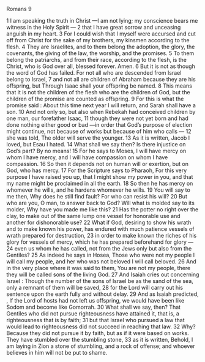 Romans 9

1	I am speaking the truth in Christ —I am not lying; my conscience bears me witness in the Holy Spirit —
2	that I have great sorrow and unceasing anguish in my heart.
3	For I could wish that I myself were accursed and cut off from Christ for the sake of my brothers, my kinsmen according to the flesh.
4	They are Israelites, and to them belong the adoption, the glory, the covenants, the giving of the law, the worship, and the promises.
5	To them belong the patriarchs, and from their race, according to the flesh, is the Christ, who is God over all, blessed forever. Amen.
6	But it is not as though the word of God has failed. For not all who are descended from Israel belong to Israel,
7	and not all are children of Abraham because they are his offspring, but Through Isaac shall your offspring be named.
8	This means that it is not the children of the flesh who are the children of God, but the children of the promise are counted as offspring.
9	For this is what the promise said : About this time next year I will return, and Sarah shall have a son.
10	And not only so, but also when Rebekah had conceived children by one man, our forefather Isaac,
11	though they were not yet born and had done nothing either good or bad —in order that God’s purpose of election might continue, not because of works but because of him who calls —
12	she was told, The older will serve the younger.
13	As it is written, Jacob I loved, but Esau I hated.
14	What shall we say then? Is there injustice on God’s part? By no means!
15	For he says to Moses, I will have mercy on whom I have mercy, and I will have compassion on whom I have compassion.
16	So then it depends not on human will or exertion, but on God, who has mercy.
17	For the Scripture says to Pharaoh, For this very purpose I have raised you up, that I might show my power in you, and that my name might be proclaimed in all the earth.
18	So then he has mercy on whomever he wills, and he hardens whomever he wills.
19	You will say to me then, Why does he still find fault? For who can resist his will?
20	But who are you, O man, to answer back to God? Will what is molded say to its molder, Why have you made me like this?
21	Has the potter no right over the clay, to make out of the same lump one vessel for honorable use and another for dishonorable use?
22	What if God, desiring to show his wrath and to make known his power, has endured with much patience vessels of wrath prepared for destruction,
23	in order to make known the riches of his glory for vessels of mercy, which he has prepared beforehand for glory —
24	even us whom he has called, not from the Jews only but also from the Gentiles?
25	As indeed he says in Hosea, Those who were not my people I will call my people, and her who was not beloved I will call beloved.
26	And in the very place where it was said to them, You are not my people, there they will be called sons of the living God.
27	And Isaiah cries out concerning Israel : Though the number of the sons of Israel be as the sand of the sea, only a remnant of them will be saved,
28	for the Lord will carry out his sentence upon the earth fully and without delay.
29	And as Isaiah predicted, , If the Lord of hosts had not left us offspring, we would have been like Sodom and become like Gomorrah.
30	What shall we say, then? That Gentiles who did not pursue righteousness have attained it, that is, a righteousness that is by faith;
31	but that Israel who pursued a law that would lead to righteousness did not succeed in reaching that law.
32	Why? Because they did not pursue it by faith, but as if it were based on works. They have stumbled over the stumbling stone,
33	as it is written, Behold, I am laying in Zion a stone of stumbling, and a rock of offense; and whoever believes in him will not be put to shame.

